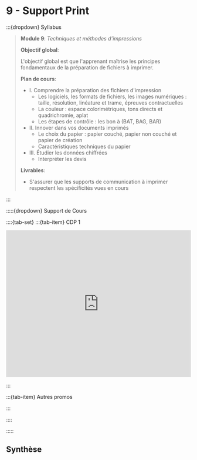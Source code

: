 # 9 - Support Print

:::{dropdown} Syllabus

> **Module 9**: *Techniques et méthodes d’impressions*
>
>**Objectif global**: 
>
> L'objectif global est que l'apprenant maîtrise les principes fondamentaux de la préparation de fichiers à imprimer.
>
>**Plan de cours**:
>- I. Comprendre la préparation des fichiers d'impression
>    - Les logiciels, les formats de fichiers, les images numériques : taille, résolution, linéature et trame, épreuves contractuelles
>    - La couleur : espace colorimétriques, tons directs et quadrichromie, aplat
>    - Les étapes de contrôle : les bon à (BAT, BAG, BAR)
>- II. Innover dans vos documents imprimés
>    - Le choix du papier : papier couché, papier non couché et papier de création
>    - Caractéristiques techniques du papier
>- III. Étudier les données chiffrées
>    - Interpréter les devis
>
>**Livrables**:
>- S'assurer que les supports de communication à imprimer respectent les spécificités vues en cours


:::


:::::{dropdown} Support de Cours 

::::{tab-set}
:::{tab-item} CDP 1


<iframe src="https://drive.google.com/file/d/1WQMbfuLCXz7DhNJDXCKc-0E5fPQIQI7I/preview" 
        width="100%" 
        height="400px" 
        frameborder="0" 
        allowfullscreen>
</iframe>

:::

:::{tab-item} Autres promos



:::

::::

:::::

## Synthèse